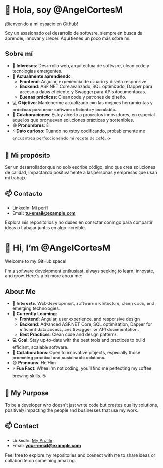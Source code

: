 # 👋 Hola, soy @AngelCortesM  

¡Bienvenido a mi espacio en GitHub!  

Soy un apasionado del desarrollo de software, siempre en busca de aprender, innovar y crecer. Aquí tienes un poco más sobre mí:  

## Sobre mí  
- 👀 **Intereses**: Desarrollo web, arquitectura de software, clean code y tecnologías emergentes.  
- 🌱 **Actualmente aprendiendo**:  
  - **Frontend**: Angular, experiencia de usuario y diseño responsive.  
  - **Backend**: ASP.NET Core avanzado, SQL optimizado, Dapper para acceso a datos eficiente, y Swagger para APIs documentadas.  
  - **Buenas prácticas**: Clean code y patrones de diseño.  
- 💻 **Objetivo**: Mantenerme actualizado con las mejores herramientas y prácticas para crear software eficiente y escalable.  
- 💞️ **Colaboraciones**: Estoy abierto a proyectos innovadores, en especial aquellos que promuevan soluciones prácticas y sostenibles.  
- 😄 **Pronombres**: Él  
- ⚡ **Dato curioso**: Cuando no estoy codificando, probablemente me encuentres perfeccionando mi receta de café. ☕  

## 🚀 Mi propósito  
Ser un desarrollador que no solo escribe código, sino que crea soluciones de calidad, impactando positivamente a las personas y empresas que usan mi trabajo.  

## 📫 Contacto  
- LinkedIn: [Mi perfil](https://linkedin.com)  
- Email: **tu-email@example.com**  

Explora mis repositorios y no dudes en conectar conmigo para compartir ideas o trabajar juntos en algo increíble.  


# 👋 Hi, I’m @AngelCortesM  

Welcome to my GitHub space!  

I'm a software development enthusiast, always seeking to learn, innovate, and grow. Here's a bit more about me:  

## About Me  
- 👀 **Interests**: Web development, software architecture, clean code, and emerging technologies.  
- 🌱 **Currently Learning**:  
  - **Frontend**: Angular, user experience, and responsive design.  
  - **Backend**: Advanced ASP.NET Core, SQL optimization, Dapper for efficient data access, and Swagger for API documentation.  
  - **Best Practices**: Clean code and design patterns.  
- 💻 **Goal**: Stay up-to-date with the best tools and practices to build efficient, scalable software.  
- 💞️ **Collaborations**: Open to innovative projects, especially those promoting practical and sustainable solutions.  
- 😄 **Pronouns**: He/Him  
- ⚡ **Fun Fact**: When I'm not coding, you’ll find me perfecting my coffee brewing skills. ☕  

## 🚀 My Purpose  
To be a developer who doesn't just write code but creates quality solutions, positively impacting the people and businesses that use my work.  

## 📫 Contact  
- LinkedIn: [My Profile](https://linkedin.com)  
- Email: **your-email@example.com**  

Feel free to explore my repositories and connect with me to share ideas or collaborate on something amazing.  
